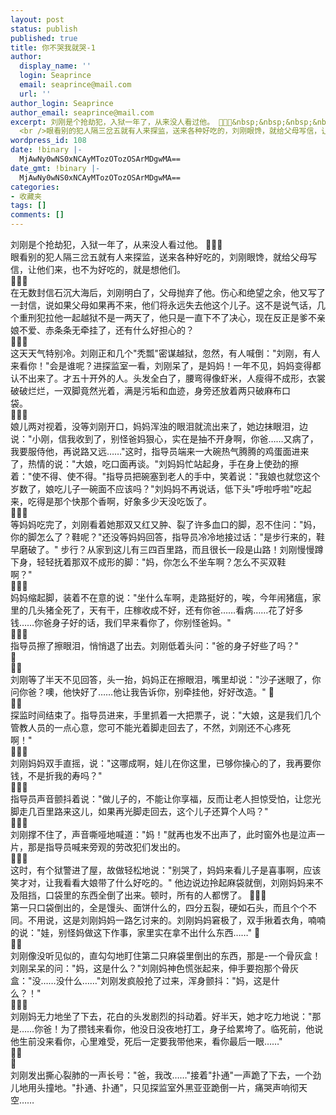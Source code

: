 ```yaml
---
layout: post
status: publish
published: true
title: 你不哭我就哭-1
author:
  display_name: ''
  login: Seaprince
  email: seaprince@mail.com
  url: ''
author_login: Seaprince
author_email: seaprince@mail.com
excerpt: 刘刚是个抢劫犯，入狱一年了，从来没人看过他。 &nbsp;&nbsp;&nbsp;&nbsp;&nbsp;&nbsp;&nbsp;&nbsp;&nbsp;&nbsp;&nbsp;&nbsp;
  <br />眼看别的犯人隔三岔五就有人来探监，送来各种好吃的，刘刚眼馋，就给父母写信，让他们来，也不为好吃的，就是想他们。&nbsp;&nbsp;&nbsp;&nbsp;
wordpress_id: 108
date: !binary |-
  MjAwNy0wNS0xNCAyMTozOTozOSArMDgwMA==
date_gmt: !binary |-
  MjAwNy0wNS0xNCAyMTozOTozOSArMDgwMA==
categories:
- 收藏夹
tags: []
comments: []
---
```

<p>刘刚是个抢劫犯，入狱一年了，从来没人看过他。 &nbsp;&nbsp;&nbsp;&nbsp;&nbsp;&nbsp;&nbsp;&nbsp;&nbsp;&nbsp;&nbsp;&nbsp; <br &#47;>眼看别的犯人隔三岔五就有人来探监，送来各种好吃的，刘刚眼馋，就给父母写信，让他们来，也不为好吃的，就是想他们。&nbsp;&nbsp;&nbsp;&nbsp;&nbsp;&nbsp;&nbsp;&nbsp;&nbsp;&nbsp;&nbsp;&nbsp; <br &#47;>&nbsp;&nbsp;&nbsp;&nbsp;&nbsp;&nbsp;&nbsp;&nbsp;&nbsp;&nbsp;&nbsp;&nbsp; <br &#47;>在无数封信石沉大海后，刘刚明白了，父母抛弃了他。伤心和绝望之余，他又写了一封信，说如果父母如果再不来，他们将永远失去他这个儿子。这不是说气话，几个重刑犯拉他一起越狱不是一两天了，他只是一直下不了决心，现在反正是爹不亲娘不爱、赤条条无牵挂了，还有什么好担心的？&nbsp;&nbsp;&nbsp;&nbsp;&nbsp;&nbsp;&nbsp;&nbsp;&nbsp;&nbsp;&nbsp;&nbsp; <br &#47;>&nbsp;&nbsp;&nbsp;&nbsp;&nbsp;&nbsp;&nbsp;&nbsp;&nbsp;&nbsp;&nbsp;&nbsp; <br &#47;>这天天气特别冷。刘刚正和几个"秃瓢"密谋越狱，忽然，有人喊倒："刘刚，有人来看你！"会是谁呢？进探监室一看，刘刚呆了，是妈妈！一年不见，妈妈变得都认不出来了。才五十开外的人。头发全白了，腰弯得像虾米，人瘦得不成形，衣裳破破烂烂，一双脚竟然光着，满是污垢和血迹，身旁还放着两只破麻布口袋。&nbsp;&nbsp;&nbsp;&nbsp;&nbsp;&nbsp;&nbsp;&nbsp;&nbsp;&nbsp;&nbsp;&nbsp; <br &#47;>&nbsp;&nbsp;&nbsp;&nbsp;&nbsp;&nbsp;&nbsp;&nbsp;&nbsp;&nbsp;&nbsp;&nbsp; <br &#47;>娘儿两对视着，没等刘刚开口，妈妈浑浊的眼泪就流出来了，她边抹眼泪，边说："小刚，信我收到了，别怪爸妈狠心，实在是抽不开身啊，你爸&hellip;&hellip;又病了，我要服侍他，再说路又远&hellip;&hellip;"这时，指导员端来一大碗热气腾腾的鸡蛋面进来了，热情的说："大娘，吃口面再谈。"刘妈妈忙站起身，手在身上使劲的擦着："使不得、使不得。"指导员把碗塞到老人的手中，笑着说："我娘也就您这个岁数了，娘吃儿子一碗面不应该吗？"刘妈妈不再说话，低下头"呼啦呼啦"吃起来，吃得是那个快那个香啊，好象多少天没吃饭了。&nbsp;&nbsp;&nbsp;&nbsp;&nbsp;&nbsp;&nbsp;&nbsp;&nbsp;&nbsp;&nbsp;&nbsp; <br &#47;>&nbsp;&nbsp;&nbsp;&nbsp;&nbsp;&nbsp;&nbsp;&nbsp;&nbsp;&nbsp;&nbsp;&nbsp; <br &#47;>等妈妈吃完了，刘刚看着她那双又红又肿、裂了许多血口的脚，忍不住问："妈，你的脚怎么了？鞋呢？"还没等妈妈回答，指导员冷冷地接过话："是步行来的，鞋早磨破了。" 步行？从家到这儿有三四百里路，而且很长一段是山路！刘刚慢慢蹲下身，轻轻抚着那双不成形的脚："妈，你怎么不坐车啊？怎么不买双鞋啊？"&nbsp;&nbsp;&nbsp;&nbsp;&nbsp;&nbsp;&nbsp;&nbsp;&nbsp;&nbsp;&nbsp;&nbsp; <br &#47;>&nbsp;&nbsp;&nbsp;&nbsp;&nbsp;&nbsp;&nbsp;&nbsp;&nbsp;&nbsp;&nbsp;&nbsp; <br &#47;>妈妈缩起脚，装着不在意的说："坐什么车啊，走路挺好的，唉，今年闹猪瘟，家里的几头猪全死了，天有干，庄稼收成不好，还有你爸&hellip;&hellip;看病&hellip;&hellip;花了好多钱&hellip;&hellip;你爸身子好的话，我们早来看你了，你别怪爸妈。"&nbsp;&nbsp;&nbsp;&nbsp;&nbsp;&nbsp;&nbsp;&nbsp;&nbsp;&nbsp;&nbsp;&nbsp; <br &#47;>&nbsp;&nbsp;&nbsp;&nbsp;&nbsp;&nbsp;&nbsp;&nbsp;&nbsp;&nbsp;&nbsp;&nbsp; <br &#47;>指导员擦了擦眼泪，悄悄退了出去。刘刚低着头问："爸的身子好些了吗？" &nbsp;&nbsp;&nbsp;&nbsp;&nbsp;&nbsp;&nbsp;&nbsp;&nbsp;&nbsp;&nbsp;&nbsp; <br &#47;>&nbsp;&nbsp;&nbsp;&nbsp;&nbsp;&nbsp;&nbsp;&nbsp;&nbsp;&nbsp;&nbsp;&nbsp; <br &#47;>刘刚等了半天不见回答，头一抬，妈妈正在擦眼泪，嘴里却说："沙子迷眼了，你问你爸？噢，他快好了&hellip;&hellip;他让我告诉你，别牵挂他，好好改造。" &nbsp;&nbsp;&nbsp;&nbsp;&nbsp;&nbsp;&nbsp;&nbsp;&nbsp;&nbsp;&nbsp;&nbsp; <br &#47;>&nbsp;&nbsp;&nbsp;&nbsp;&nbsp;&nbsp;&nbsp;&nbsp;&nbsp;&nbsp;&nbsp;&nbsp; <br &#47;>探监时间结束了。指导员进来，手里抓着一大把票子，说："大娘，这是我们几个管教人员的一点心意，您可不能光着脚走回去了，不然，刘刚还不心疼死啊！"&nbsp;&nbsp;&nbsp;&nbsp;&nbsp;&nbsp;&nbsp;&nbsp;&nbsp;&nbsp;&nbsp;&nbsp; <br &#47;>&nbsp;&nbsp;&nbsp;&nbsp;&nbsp;&nbsp;&nbsp;&nbsp;&nbsp;&nbsp;&nbsp;&nbsp; <br &#47;>刘刚妈妈双手直摇，说："这哪成啊，娃儿在你这里，已够你操心的了，我再要你钱，不是折我的寿吗？"&nbsp;&nbsp;&nbsp;&nbsp;&nbsp;&nbsp;&nbsp;&nbsp;&nbsp;&nbsp;&nbsp;&nbsp; <br &#47;>&nbsp;&nbsp;&nbsp;&nbsp;&nbsp;&nbsp;&nbsp;&nbsp;&nbsp;&nbsp;&nbsp;&nbsp; <br &#47;>指导员声音颤抖着说："做儿子的，不能让你享福，反而让老人担惊受怕，让您光脚走几百里路来这儿，如果再光脚走回去，这个儿子还算个人吗？"&nbsp;&nbsp;&nbsp;&nbsp;&nbsp;&nbsp;&nbsp;&nbsp;&nbsp;&nbsp;&nbsp;&nbsp; <br &#47;>&nbsp;&nbsp;&nbsp;&nbsp;&nbsp;&nbsp;&nbsp;&nbsp;&nbsp;&nbsp;&nbsp;&nbsp; <br &#47;>刘刚撑不住了，声音嘶哑地喊道："妈！"就再也发不出声了，此时窗外也是泣声一片，那是指导员喊来旁观的劳改犯们发出的。&nbsp;&nbsp;&nbsp;&nbsp;&nbsp;&nbsp;&nbsp;&nbsp;&nbsp;&nbsp;&nbsp;&nbsp; <br &#47;>&nbsp;&nbsp;&nbsp;&nbsp;&nbsp;&nbsp;&nbsp;&nbsp;&nbsp;&nbsp;&nbsp;&nbsp; <br &#47;>这时，有个狱警进了屋，故做轻松地说："别哭了，妈妈来看儿子是喜事啊，应该笑才对，让我看看大娘带了什么好吃的。" 他边说边拎起麻袋就倒，刘刚妈妈来不及阻挡，口袋里的东西全倒了出来。顿时，所有的人都愣了。 &nbsp;&nbsp;&nbsp;&nbsp;&nbsp;&nbsp;&nbsp;&nbsp;&nbsp;&nbsp;&nbsp;&nbsp; <br &#47;>第一只口袋倒出的，全是馒头、面饼什么的，四分五裂，硬如石头，而且个个不同。不用说，这是刘刚妈妈一路乞讨来的。刘刚妈妈窘极了，双手揪着衣角，喃喃的说："娃，别怪妈做这下作事，家里实在拿不出什么东西&hellip;&hellip;" &nbsp;&nbsp;&nbsp;&nbsp;&nbsp;&nbsp;&nbsp;&nbsp;&nbsp;&nbsp;&nbsp;&nbsp; <br &#47;>&nbsp;&nbsp;&nbsp;&nbsp;&nbsp;&nbsp;&nbsp;&nbsp;&nbsp;&nbsp;&nbsp;&nbsp; <br &#47;>刘刚像没听见似的，直勾勾地盯住第二只麻袋里倒出的东西，那是-一个骨灰盒！刘刚呆呆的问："妈，这是什么？"刘刚妈神色慌张起来，伸手要抱那个骨灰盒："没&hellip;&hellip;没什么&hellip;&hellip;"刘刚发疯般抢了过来，浑身颤抖："妈，这是什么？！"&nbsp;&nbsp;&nbsp;&nbsp;&nbsp;&nbsp;&nbsp;&nbsp;&nbsp;&nbsp;&nbsp;&nbsp; <br &#47;>&nbsp;&nbsp;&nbsp;&nbsp;&nbsp;&nbsp;&nbsp;&nbsp;&nbsp;&nbsp;&nbsp;&nbsp; <br &#47;>刘刚妈无力地坐了下去，花白的头发剧烈的抖动着。好半天，她才吃力地说："那是&hellip;&hellip;你爸！为了攒钱来看你，他没日没夜地打工，身子给累垮了。临死前，他说他生前没来看你，心里难受，死后一定要我带他来，看你最后一眼&hellip;&hellip;" &nbsp;&nbsp;&nbsp;&nbsp;&nbsp;&nbsp;&nbsp;&nbsp;&nbsp;&nbsp;&nbsp;&nbsp; <br &#47;>&nbsp;&nbsp;&nbsp;&nbsp;&nbsp;&nbsp;&nbsp;&nbsp;&nbsp;&nbsp;&nbsp;&nbsp; <br &#47;>刘刚发出撕心裂肺的一声长号："爸，我改&hellip;&hellip;"接着"扑通"一声跪了下去，一个劲儿地用头撞地。"扑通、扑通"，只见探监室外黑亚亚跪倒一片，痛哭声响彻天空&hellip;&hellip;&nbsp;&nbsp;&nbsp;&nbsp;&nbsp;</p>
